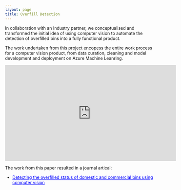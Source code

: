 ```yaml
---
layout: page
title: Overfill Detection
---
```


In collaboration with an Industry partner, we conceptualised and transformed the initial idea of using computer vision to automate the detection of overfilled bins into a fully functional product. 

The work undertaken from this project encopess the entire work process for a computer vision product, from data curation, cleaning and model development and deployment on Azure Machine Leanring. 

<iframe width="560" height="315" src="https://www.youtube.com/embed/7LikslM3YYs?si=ojc-VyMTk2oGTpgw" title="YouTube video player" frameborder="0" allow="accelerometer; autoplay; clipboard-write; encrypted-media; gyroscope; picture-in-picture; web-share" referrerpolicy="strict-origin-when-cross-origin" allowfullscreen></iframe>

The work from this paper resulted in a journal artical:   
- <a href="https://www.sciencedirect.com/science/article/pii/S2667305323000546" style="color:blue; text-decoration: underline;">Detecting the overfilled status of domestic and commercial bins using computer vision</a> 
